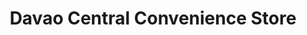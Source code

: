 ---
title: "Davao Central Convenience Store"
url: /davao-city/davao-central-convenience-store-villarosa-street/
shop: convenience
---
